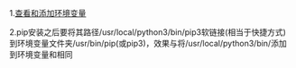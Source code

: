 1.[查看和添加环境变量](https://blog.csdn.net/qq_31877249/article/details/80607186)

2.pip安装之后要将其路径/usr/local/python3/bin/pip3软链接(相当于快捷方式)到环境变量文件夹/usr/bin/pip(或pip3)，效果与将/usr/local/python3/bin/添加到环境变量和相同
